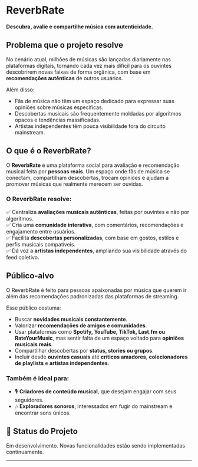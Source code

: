 # ReverbRate

**Descubra, avalie e compartilhe música com autenticidade.**

## Problema que o projeto resolve

No cenário atual, milhões de músicas são lançadas diariamente nas plataformas digitais, tornando cada vez mais difícil para os ouvintes descobrirem novas faixas de forma orgânica, com base em **recomendações autênticas** de outros usuários.

Além disso:

- Fãs de música não têm um espaço dedicado para expressar suas opiniões sobre músicas específicas.
- Descobertas musicais são frequentemente moldadas por algoritmos opacos e tendências massificadas.
- Artistas independentes têm pouca visibilidade fora do circuito mainstream.

## O que é o ReverbRate?

O **ReverbRate** é uma plataforma social para avaliação e recomendação musical feita por **pessoas reais**. Um espaço onde fãs de música se conectam, compartilham descobertas, trocam opiniões e ajudam a promover músicas que realmente merecem ser ouvidas.

### O ReverbRate resolve:

✅ Centraliza **avaliações musicais autênticas**, feitas por ouvintes e não por algoritmos.  
✅ Cria uma **comunidade interativa**, com comentários, recomendações e engajamento entre usuários.  
✅ Facilita **descobertas personalizadas**, com base em gostos, estilos e perfis musicais compatíveis.  
✅ Dá voz a **artistas independentes**, ampliando sua visibilidade através do feed coletivo.

## Público-alvo

O ReverbRate é feito para pessoas apaixonadas por música que querem ir além das recomendações padronizadas das plataformas de streaming.

Esse público costuma:

- Buscar **novidades musicais constantemente**.
- Valorizar **recomendações de amigos e comunidades**.
- Usar plataformas como **Spotify, YouTube, TikTok, Last.fm ou RateYourMusic**, mas sentir falta de um espaço voltado para **opiniões musicais reais**.
- Compartilhar descobertas por **status, stories ou grupos**.
- Incluir desde **ouvintes casuais** até **críticos amadores**, **colecionadores de playlists** e **artistas independentes**.

### Também é ideal para:

- 🎙 **Criadores de conteúdo musical**, que desejam engajar com seus seguidores.  
- 🎶 **Exploradores sonoros**, interessados em fugir do mainstream e encontrar sons únicos.

## 🚧 Status do Projeto

Em desenvolvimento. Novas funcionalidades estão sendo implementadas continuamente.

---
